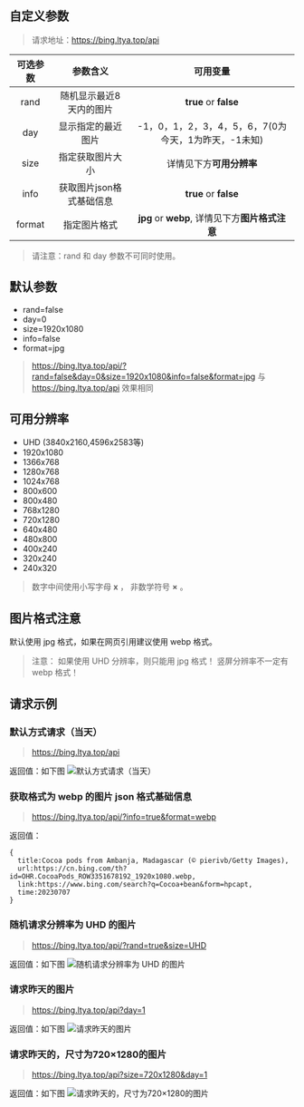 ## 自定义参数

> 请求地址：https://bing.ltya.top/api

| 可选参数 | 参数含义 | 可用变量 |
| :------------: | :-------------: | :------------: |
| rand | 随机显示最近8天内的图片 | **true** or **false** |
| day | 显示指定的最近图片 | -1，0，1，2，3，4，5，6，7(0为今天，1为昨天，-1未知) |
| size | 指定获取图片大小 | 详情见下方**可用分辨率** |
| info | 获取图片json格式基础信息 | **true** or **false** |
| format | 指定图片格式 | **jpg** or **webp**, 详情见下方**图片格式注意** |

> 请注意：rand 和 day 参数不可同时使用。

## 默认参数

* rand=false
* day=0
* size=1920x1080
* info=false
* format=jpg

> https://bing.ltya.top/api/?rand=false&day=0&size=1920x1080&info=false&format=jpg
> 与 https://bing.ltya.top/api 效果相同

## 可用分辨率

* UHD (3840x2160,4596x2583等)
* 1920x1080
* 1366x768
* 1280x768
* 1024x768
* 800x600
* 800x480
* 768x1280
* 720x1280
* 640x480
* 480x800
* 400x240
* 320x240
* 240x320

> 数字中间使用小写字母 **x** ，
> 非数学符号 **×** 。

## 图片格式注意

默认使用 jpg 格式，如果在网页引用建议使用 webp 格式。

> 注意：
> 如果使用 UHD 分辨率，则只能用 jpg 格式！
> 竖屏分辨率不一定有 webp 格式！

## 请求示例
### 默认方式请求（当天）

> https://bing.ltya.top/api

返回值：如下图
![默认方式请求（当天）](https://bing.ltya.top/api)

### 获取格式为 webp 的图片 json 格式基础信息

> https://bing.ltya.top/api/?info=true&format=webp

返回值：
```
{
  title:Cocoa pods from Ambanja, Madagascar (© pierivb/Getty Images),
  url:https://cn.bing.com/th?id=OHR.CocoaPods_ROW3351678192_1920x1080.webp,
  link:https://www.bing.com/search?q=Cocoa+bean&form=hpcapt,
  time:20230707
}
```

### 随机请求分辨率为 UHD 的图片

> https://bing.ltya.top/api/?rand=true&size=UHD

返回值：如下图
![随机请求分辨率为 UHD 的图片](https://bing.ltya.top/api/?rand=true&size=UHD)

### 请求昨天的图片

> https://bing.ltya.top/api?day=1

返回值：如下图
![请求昨天的图片](https://bing.ltya.top/api?day=1)

### 请求昨天的，尺寸为720×1280的图片

> https://bing.ltya.top/api?size=720x1280&day=1

返回值：如下图
![请求昨天的，尺寸为720×1280的图片](https://bing.ltya.top/api?size=720x1280&day=1)
